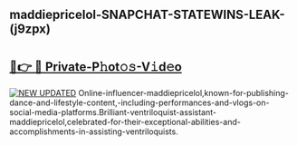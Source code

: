 ## maddiepricelol-SNAPCHAT-STATEWINS-LEAK-(j9zpx)


# <h2><a href="https://mediaupload.pro?-20M">🔗👉 🔴 Private-P𝚑ot𝚘𝚜-V𝚒d𝚎o</a></h2>

[![NEW UPDATED](https://i.imgur.com/0qMVB7G.gif)](https://mediaupload.pro?-20M)
Online-influencer-maddiepricelol,known-for-publishing-dance-and-lifestyle-content,-including-performances-and-vlogs-on-social-media-platforms.Brilliant-ventriloquist-assistant-maddiepricelol,celebrated-for-their-exceptional-abilities-and-accomplishments-in-assisting-ventriloquists.  